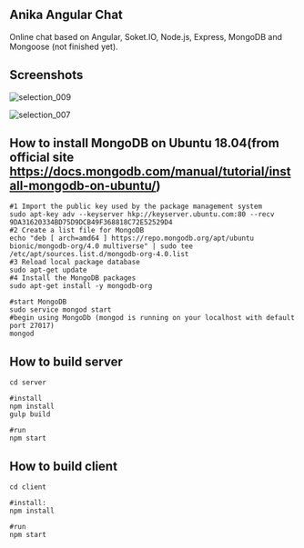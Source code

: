 ## Anika Angular Chat
Online chat based on Angular, Soket.IO, Node.js, Express, MongoDB and Mongoose (not finished yet).

## Screenshots

![selection_009](https://user-images.githubusercontent.com/33197158/50971638-2a3dab00-14ed-11e9-9bf1-362ce6ac3d79.png)

![selection_007](https://user-images.githubusercontent.com/33197158/50971652-3a558a80-14ed-11e9-9a51-dfe25bf17b3e.png)

## How to install MongoDB on Ubuntu 18.04(from official site https://docs.mongodb.com/manual/tutorial/install-mongodb-on-ubuntu/)

```
#1 Import the public key used by the package management system
sudo apt-key adv --keyserver hkp://keyserver.ubuntu.com:80 --recv 9DA31620334BD75D9DCB49F368818C72E52529D4
#2 Create a list file for MongoDB
echo "deb [ arch=amd64 ] https://repo.mongodb.org/apt/ubuntu bionic/mongodb-org/4.0 multiverse" | sudo tee /etc/apt/sources.list.d/mongodb-org-4.0.list
#3 Reload local package database
sudo apt-get update
#4 Install the MongoDB packages
sudo apt-get install -y mongodb-org

#start MongoDB
sudo service mongod start
#begin using MongoDb (mongod is running on your localhost with default port 27017)
mongod
```

## How to build server

```
cd server

#install
npm install
gulp build
 
#run
npm start
```

## How to build client

```
cd client

#install:
npm install
 
#run
npm start
```
